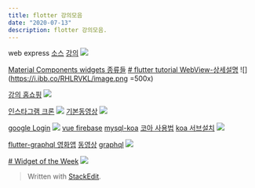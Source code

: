 ```yaml
---
title: flotter 강의모음
date: "2020-07-13"
description: flotter 강의모음.
---
```

web express
[소스](https://github.com/crongro/node_server_inflearn)
[강의](https://www.inflearn.com/course/node-js-%EC%9B%B9%EA%B0%9C%EB%B0%9C/lecture/6120?tab=curriculum)
![](https://i.ibb.co/JCr08Q7/image.png)

[Material Components widgets 종류들](https://flutter.dev/docs/development/ui/widgets/material)
[# flutter tutorial WebView-상세설명](https://www.youtube.com/watch?v=tCBOBf6S5hQ&list=PLIKnSA4GMR4NXpNdCtJOL0BhWcxX_BBHJ&index=41&t=0s)
![](https://i.ibb.co/RHLRVKL/image.png =500x)


[강의 홈쇼핑](https://www.youtube.com/watch?v=32RI0qUnTzQ&list=PLmnT6naTGy2SC82FMSCrvZNogg5T1H7iF&index=11)
![](https://i.ibb.co/jJ9vkTD/flutter-11.png)

[인스타그램 크론](https://www.inflearn.com/course/flutter-netflix-clone-app/lecture/37786)
![](https://i.ibb.co/7NnM30q/Screen-Shot-2020-07-13-at-11-28-00-AM.png)
[기본동영상](https://www.youtube.com/watch?v=uq7e386eG4Y&list=PLybADvIp2cxgYovNF3r16TZjFD-4mcyMD)
![](https://i.ibb.co/DzGsjsX/Screen-Shot-2020-07-13-at-10-55-12-AM.png)

[google Login](https://fkkmemi.github.io/ff/ff-001/)
![](https://i.ibb.co/mDR6ZfN/Screen-Shot-2020-07-13-at-11-00-01-AM.png )
[vue firebase](https://fkkmemi.github.io/vf/vf-001/)
[mysql-koa](https://www.youtube.com/watch?v=9ho80TT5Ejs)
[코아 사용법](https://velog.io/@pkbird/Koa-basic-1)
[koa 서브설치](https://backend-intro.vlpt.us/1/01.html)
![](https://i.ibb.co/ZckpD0p/image.png)


[flutter-graphql 영화앱](https://m.blog.naver.com/ljk041180/221692569263)
[동영상](https://www.youtube.com/watch?v=f6jdoEtZt_o)
[graphql](https://countries.trevorblades.com/)
![](https://mblogthumb-phinf.pstatic.net/MjAxOTEwMzBfMzcg/MDAxNTcyMzYxNDY5Njk0.rEOgcqKNxxBwlIvOWifzFKV1nlqPKd3g1mnOa2VQYFog.hr9yypFSUMkqslwsRWkItyuovfPL82bdH8W0XIbr3gAg.PNG.ljk041180/flutter_graphql.png?type=w800 )

[# Widget of the Week](https://www.youtube.com/watch?v=b_sQ9bMltGU&list=PLjxrf2q8roU23XGwz3Km7sQZFTdB996iG)
![](https://i.ibb.co/NpHd5RY/Screen-Shot-2020-07-16-at-12-37-28-AM.png)


> Written with [StackEdit](https://stackedit.io/).
<!--stackedit_data:
eyJoaXN0b3J5IjpbLTEyMTM3NTA4NzcsLTExNDU1MTU4NDUsMj
UzNzExODYyLDM2OTMxODU4OSwxODMyNzQ1NTM1LDE5NTE5ODY4
NTIsLTIxNDE3NzMxMDIsMTQ3ODM4NTY0MCwzNjAyMzgyMjQsMT
EzNTE0MjA5OSwzMTgzMjEzNjAsMjEzNzA4OTU2NiwtMTQwOTI0
MDcyLC0xMDgxMjYzNDI3LDExODEzMjM2NTNdfQ==
-->
